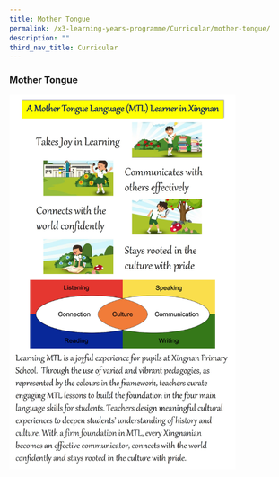 ```yaml
---
title: Mother Tongue
permalink: /x3-learning-years-programme/Curricular/mother-tongue/
description: ""
third_nav_title: Curricular
---
```

### Mother Tongue

<img src="/images/mtl1.png" style="width:80%">
